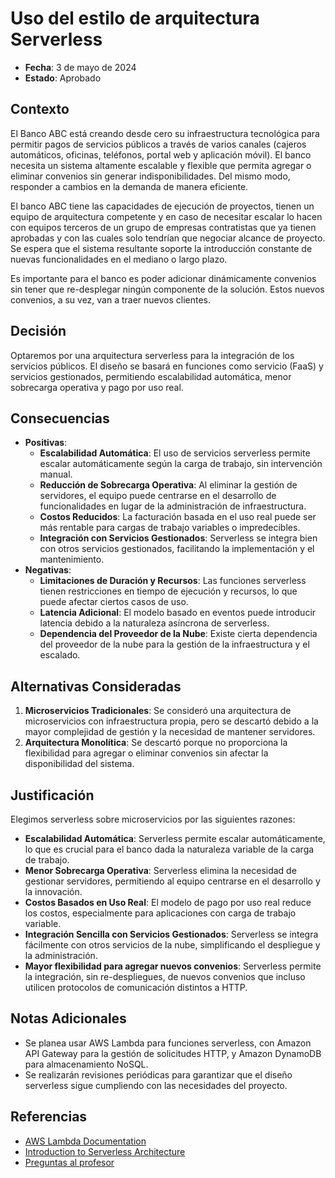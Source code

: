 # Uso del estilo de arquitectura Serverless

- **Fecha**: 3 de mayo de 2024
- **Estado**: Aprobado

## Contexto
El Banco ABC está creando desde cero su infraestructura tecnológica para permitir pagos de servicios públicos a través 
de varios canales (cajeros automáticos, oficinas, teléfonos, portal web y aplicación móvil). El banco necesita un 
sistema altamente escalable y flexible que permita agregar o eliminar convenios sin generar indisponibilidades. 
Del mismo modo, responder a cambios en la demanda de manera eficiente.

El banco ABC tiene las capacidades de ejecución de proyectos, tienen un equipo de arquitectura competente y en caso de 
necesitar escalar lo hacen con equipos terceros de un grupo de empresas contratistas que ya tienen aprobadas y con las
cuales solo tendrían que negociar alcance de proyecto. 
Se espera que el sistema resultante soporte la introducción constante de nuevas funcionalidades en el mediano o largo plazo.

Es importante para el banco es poder adicionar dinámicamente convenios sin tener que re-desplegar ningún 
componente de la solución. Estos nuevos convenios, a su vez, van a traer nuevos clientes.


## Decisión
Optaremos por una arquitectura serverless para la integración de los servicios públicos. El diseño se basará en 
funciones como servicio (FaaS) y servicios gestionados, permitiendo escalabilidad automática, 
menor sobrecarga operativa y pago por uso real.

## Consecuencias
- **Positivas**:
  - **Escalabilidad Automática**: El uso de servicios serverless permite escalar automáticamente según la carga de trabajo, sin intervención manual.
  - **Reducción de Sobrecarga Operativa**: Al eliminar la gestión de servidores, el equipo puede centrarse en el desarrollo de funcionalidades en lugar de la administración de infraestructura.
  - **Costos Reducidos**: La facturación basada en el uso real puede ser más rentable para cargas de trabajo variables o impredecibles.
  - **Integración con Servicios Gestionados**: Serverless se integra bien con otros servicios gestionados, facilitando la implementación y el mantenimiento.
- **Negativas**:
  - **Limitaciones de Duración y Recursos**: Las funciones serverless tienen restricciones en tiempo de ejecución y recursos, lo que puede afectar ciertos casos de uso.
  - **Latencia Adicional**: El modelo basado en eventos puede introducir latencia debido a la naturaleza asíncrona de serverless.
  - **Dependencia del Proveedor de la Nube**: Existe cierta dependencia del proveedor de la nube para la gestión de la infraestructura y el escalado.

## Alternativas Consideradas
1. **Microservicios Tradicionales**: Se consideró una arquitectura de microservicios con infraestructura propia, pero se descartó debido a la mayor complejidad de gestión y la necesidad de mantener servidores.
2. **Arquitectura Monolítica**: Se descartó porque no proporciona la flexibilidad para agregar o eliminar convenios sin afectar la disponibilidad del sistema.

## Justificación
Elegimos serverless sobre microservicios por las siguientes razones:
- **Escalabilidad Automática**: Serverless permite escalar automáticamente, lo que es crucial para el banco dada la naturaleza variable de la carga de trabajo.
- **Menor Sobrecarga Operativa**: Serverless elimina la necesidad de gestionar servidores, permitiendo al equipo centrarse en el desarrollo y la innovación.
- **Costos Basados en Uso Real**: El modelo de pago por uso real reduce los costos, especialmente para aplicaciones con carga de trabajo variable.
- **Integración Sencilla con Servicios Gestionados**: Serverless se integra fácilmente con otros servicios de la nube, simplificando el despliegue y la administración.
- **Mayor flexibilidad para agregar nuevos convenios**: Serverless permite la integración, sin re-despliegues, de nuevos convenios que incluso utilicen protocolos de comunicación distintos a HTTP.



## Notas Adicionales
- Se planea usar AWS Lambda para funciones serverless, con Amazon API Gateway para la gestión de solicitudes HTTP, y Amazon DynamoDB para almacenamiento NoSQL.
- Se realizarán revisiones periódicas para garantizar que el diseño serverless sigue cumpliendo con las necesidades del proyecto.

## Referencias
- [AWS Lambda Documentation](https://docs.aws.amazon.com/lambda/)
- [Introduction to Serverless Architecture](https://martinfowler.com/articles/serverless.html)
- [Preguntas al profesor](https://github.com/militoromero10/UJaveriana-AES-ModVal/tree/master/patrones/exam/exam/ADR/ref/preguntas.pdf)